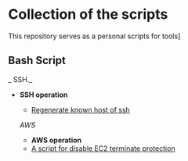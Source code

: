 # Collection of the scripts 
This repository serves as a personal scripts for tools]

## Bash Script
_ SSH._
* **SSH operation**
  - [Regenerate known host of ssh](ssh-keygen.sh)
  
  
  
  _AWS_
  * **AWS operation**
  - [A script for disable EC2 terminate protection](Terminate.sh)